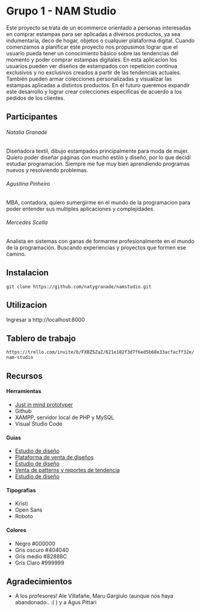 # Grupo 1 - NAM Studio

Este proyecto se trata de un ecommerce orientado a personas interesadas en comprar estampas para ser aplicadas a diversos productos, ya sea indumentaria, deco de hogar, objetos o cualquier plataforma digital. Cuando comenzamos a planificar este proyecto nos propusimos lograr que el usuario pueda tener un conocimiento básico sobre las tendencias del momento y poder comprar estampas digitales. En esta aplicacion los usuarios pueden ver diseños de estampados con repeticion continua exclusivos y no exclusivos creados a partir de las tendencias actuales. También pueden armar colecciones personalizadas y visualizar las estampas aplicadas a distintos productos. En el futuro queremos expandir este desarrollo y lograr crear colecciones especificas de acuerdo a los pedidos de los clientes.



## Participantes

###### Natalia Granadé
Diseñadora textil, dibujo estampados principalmente para moda de mujer. Quiero poder diseñar páginas con mucho estilo y diseño, por lo que decidí estudiar programación. Siempre me fue muy bien aprendiendo programas nuevos y resolviendo problemas.

###### Agustina Pinheiro

MBA, contadora, quiero sumergirme en el mundo de la programacion para poder entender sus multiples aplicaciones y complejidades.

###### Mercedes Scella
Analista en sistemas  con ganas de formarme profesionalmente en el mundo de la programación. Buscando experiencias y proyectos que formen ese camino.

## Instalacion

```git clone https://github.com/natygranade/namstudio.git```



## Utilizacion

Ingresar a http://localhost:8000

## Tablero de trabajo

```https://trello.com/invite/b/FXBZ5ZaZ/621e102f3d7f6ed5b68e33acfacff32e/nam-studio```

## Recursos

#### Herramientas

- [Just in mind prototyper](https://www.justinmind.com/)
- Github
- XAMPP, servidor local de PHP y MySQL
- Visual Studio Code


#### Guias

- [Estudio de diseño](https://longinaphillipsdesigns.com/)
- [Plataforma de venta de diseños](https://pehuen.printsconnection.com/)
- [Estudio de diseño](https://www.f-w-s.co.uk/)
- [Venta de patterns y reportes de tendencia](https://patternbank.com/)
- [Estudio de diseño](https://www.estudioicertain.com.br/?lang=en)

#### Tipografias

- Kristi
- Open Sans 
- Roboto

#### Colores

- Negro #000000
- Gris oscuro #404040
- Gris medio #82888C
- Gris Claro #999999

## Agradecimientos

- A los profesores! Ale Villafañe,  Maru Gargiulo (aunque nos haya abandonado.. :( ) y a Agus Pittari


